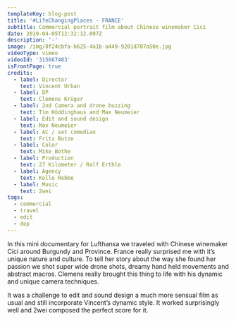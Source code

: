 ```yaml
---
templateKey: blog-post
title: '#LifeChangingPlaces - FRANCE'
subtitle: Commercial portrait film about Chinese winemaker Cici
date: 2019-04-05T12:32:12.097Z
description: '-'
image: /img/8f24cbfa-b625-4a1b-a449-9201d707a50e.jpg
videoType: vimeo
videoId: '315667483'
isFrontPage: true
credits:
  - label: Director
    text: Vincent Urban
  - label: DP
    text: Clemens Krüger
  - label: 2nd Camera and drone buzzing
    text: Tim Höddinghaus and Max Neumeier
  - label: Edit and sound design
    text: Max Neumeier
  - label: AC / set comedian
    text: Fritz Butze
  - label: Color
    text: Mike Bothe
  - label: Production
    text: 27 Kilometer / Ralf Erthle
  - label: Agency
    text: Kolle Rebbe
  - label: Music
    text: 2wei
tags:
  - commercial
  - travel
  - edit
  - dop
---
```

In this mini documentary for Lufthansa we traveled with Chinese winemaker Cici around Burgundy and Province. France really surprised me with it’s unique nature and culture. To tell her story about the way she found her passion we shot super wide drone shots, dreamy hand held movements and abstract macros. Clemens really brought this thing to life with his dynamic and unique camera techniques. 

It was a challenge to edit and sound design a much more sensual film as usual and still incorporate Vincent’s dynamic style. It worked surprisingly well and 2wei composed the perfect score for it.